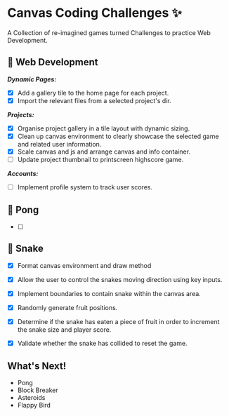 # Canvas Coding Challenges ✨
A Collection of re-imagined games turned Challenges to practice Web Development.

## 🚀 Web Development
***Dynamic Pages:***
* [x] Add a gallery tile to the home page for each project.
* [x] Import the relevant files from a selected project's dir.

***Projects:***
* [x] Organise project gallery in a tile layout with dynamic sizing.
* [x] Clean up canvas environment to clearly showcase the selected game and related user information.
* [x] Scale canvas and js and arrange canvas and info container.
* [ ] Update project thumbnail to printscreen highscore game.

***Accounts:***
* [ ] Implement profile system to track user scores.

## 🏓 Pong
* [ ] 

## 🐍 Snake
* [x] Format canvas environment and draw method
* [x] Allow the user to control the snakes moving direction using key inputs.
* [x] Implement boundaries to contain snake within the canvas area.
* [x] Randomly generate fruit positions.
* [x] Determine if the snake has eaten a piece of fruit in order to increment the snake size and player score.
* [x] Validate whether the snake has collided to reset the game.



## What's Next!
* Pong
* Block Breaker
* Asteroids
* Flappy Bird